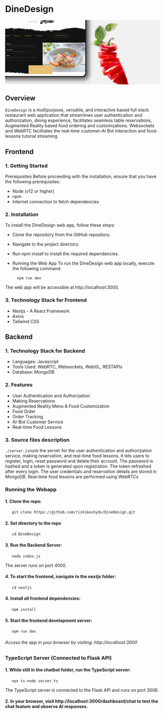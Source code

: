 # DineDesign
![DineDesign](./public/img/bg.jpeg)

## Overview
```DineDesign``` is a multipurpose, versatile, and interactive based full stack restaurant web application that streamlines user authentication and authorization, dining experience, facilitates seamless table reservations, Augmented Reality based food ordering and customizations. Websockets and WebRTC facilitates the real-time customer-AI Bot interaction and food-lessons tutorial streaming
## Frontend

### 1. Getting Started
   Prerequisites 
  Before proceeding with the installation, ensure that you have the following prerequisites:

  * Node (v12 or higher)
  * npm
  * Internet connection to fetch dependencies

### 2. Installation
     
  To install the DineDesign web app, follow these steps:
     
  * Clone the repository from the GitHub repository.
  * Navigate to the project directory.
  * Run npm install to install the required dependencies.
  * Running the Web App
    To run the DineDesign web app locally, execute the following command:

    ```
      npm run dev
    ```
  The web app will be accessible at http://localhost:3000.

### 3. Technology Stack for Frontend

  * Nextjs - A React Framework
  * Axios
  * Tailwind CSS

## Backend

### 1. Technology Stack for Backend

  * Languages: Javascript
  * Tools Used: WebRTC, Websockets, WebGL, RESTAPIs
  * Database: MongoDB
    
### 2. Features
* User Authentication and Authorization
* Making Reservations
* Augmented Reality Menu & Food Customization
* Food Order
* Order Tracking
* AI-Bot Customer Service
* Real-time Food Lessons


### 3. Source files description
```./server.js```runs the server for the user authentication and authorization service, making reservation, and real-time food lessons. It lets users to register, login, reset password and delete their account. The password is hashed and a token is generated upon registration. The token refreshed after every login. The user credentials and reservation details are stored in MongoDB. Real-time food lessons are performed using WebRTCs<br>

### Running the Webapp
   #### 1. Clone the repo:
   ```
      git clone https://github.com/rishikeshydv/DineDesign.git
   ```
   #### 2. Set directory to the repo 
   ```
      cd DineDesign
   ```
   #### 3. Run the Backend Server:
   ```
      node index.js
   ```
   The server runs on port 4000.

   #### 4. To start the frontend, navigate to the nextjs folder:
   ```
      cd nextjs
   ```
   #### 4. Install all frontend dependencies:
   ```
      npm install
   ```
   #### 5. Start the frontend development server:
   ```
      npm run dev
   ```
   ###### Access the app in your browser by visiting: http://localhost:3000

   ### TypeScript Server (Connected to Flask API)
   #### 1. While still in the chatbot folder, run the TypeScript server:
   ```
      npx ts-node server.ts
   ```
   The TypeScript server is connected to the Flask API and runs on port 3006.
   #### 2. In your browser, visit http://localhost:3000/dashboard/chat to test the chat feature and observe AI responses.
